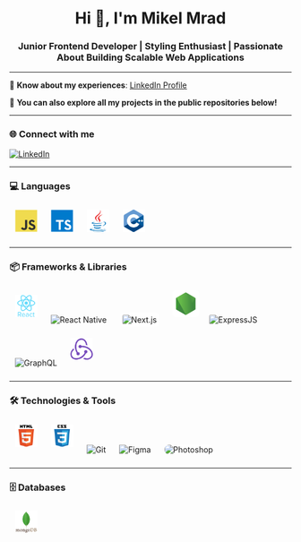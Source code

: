 <h1 align="center">Hi 👋, I'm Mikel Mrad</h1>
<h3 align="center">Junior Frontend Developer | Styling Enthusiast | Passionate About Building Scalable Web Applications</h3>

---

📄 **Know about my experiences**: [LinkedIn Profile](https://www.linkedin.com/in/mikel-mrad-71aa34301/)

🧠 **You can also explore all my projects in the public repositories below!**

---

### 🌐 Connect with me
<p align="left">
  <a href="https://linkedin.com/in/mikel-mrad-71aa34301/" target="_blank">
    <img src="https://raw.githubusercontent.com/rahuldkjain/github-profile-readme-generator/master/src/images/icons/Social/linked-in-alt.svg" alt="LinkedIn" height="30" width="40" style="margin-right:10px;" />
  </a>
</p>

---

### 💻 Languages
<p>
  <img src="https://raw.githubusercontent.com/devicons/devicon/master/icons/javascript/javascript-original.svg" alt="JavaScript" width="40" height="40" style="margin: 10px;" />
  <img src="https://raw.githubusercontent.com/devicons/devicon/master/icons/typescript/typescript-original.svg" alt="TypeScript" width="40" height="40" style="margin: 10px;" />
  <img src="https://raw.githubusercontent.com/devicons/devicon/master/icons/java/java-original.svg" alt="Java" width="40" height="40" style="margin: 10px;" />
  <img src="https://raw.githubusercontent.com/devicons/devicon/master/icons/cplusplus/cplusplus-original.svg" alt="C++" width="40" height="40" style="margin: 10px;" />
</p>

---

### 📦 Frameworks & Libraries
<p>
  <img src="https://raw.githubusercontent.com/devicons/devicon/master/icons/react/react-original-wordmark.svg" alt="React" width="40" height="40" style="margin: 10px;" />
  <img src="https://reactnative.dev/img/header_logo.svg" alt="React Native" width="40" height="40" style="margin: 10px;" />
  <img src="https://cdn.worldvectorlogo.com/logos/nextjs-2.svg" alt="Next.js" width="40" height="40" style="margin: 10px; background-color: white; border-radius: 6px; padding: 4px;" />
  <img src="https://raw.githubusercontent.com/devicons/devicon/master/icons/nodejs/nodejs-original.svg" alt="Node.js" width="40" height="40" style="margin: 10px; background-color: white; border-radius: 6px; padding: 4px;" />
  <img src="https://raw.githubusercontent.com/MarioTerron/logo-images/master/logos/expressjs.png"
     alt="ExpressJS"
     width="80"
     height="30"
     style="padding:4px; border-radius:6px; background-image: url('https://via.placeholder.com/50x30/ffffff'); background-size: cover;" />
  <img src="https://www.vectorlogo.zone/logos/graphql/graphql-icon.svg" alt="GraphQL" width="40" height="40" style="margin: 10px;" />
  <img src="https://raw.githubusercontent.com/devicons/devicon/master/icons/redux/redux-original.svg" alt="Redux" width="40" height="40" style="margin: 10px;" />
</p>

---

### 🛠️ Technologies & Tools
<p>
  <img src="https://raw.githubusercontent.com/devicons/devicon/master/icons/html5/html5-original-wordmark.svg" alt="HTML5" width="40" height="40" style="margin: 10px;" />
  <img src="https://raw.githubusercontent.com/devicons/devicon/master/icons/css3/css3-original-wordmark.svg" alt="CSS3" width="40" height="40" style="margin: 10px;" />
  <img src="https://www.vectorlogo.zone/logos/git-scm/git-scm-icon.svg" alt="Git" width="40" height="40" style="margin: 10px;" />
  <img src="https://www.vectorlogo.zone/logos/figma/figma-icon.svg" alt="Figma" width="40" height="40" style="margin: 10px;" />
  <img src="https://upload.wikimedia.org/wikipedia/commons/a/af/Adobe_Photoshop_CC_icon.svg" alt="Photoshop" width="40" height="40" style="margin: 10px; background-color: white; border-radius: 8px;" />
</p>

---

### 🗄️ Databases
<p>
  <img src="https://raw.githubusercontent.com/devicons/devicon/master/icons/mongodb/mongodb-original-wordmark.svg" alt="MongoDB" width="40" height="40" style="margin: 10px;" />
</p>
